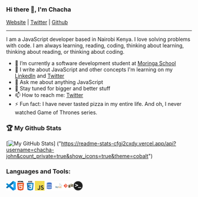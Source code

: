 ### Hi there 👋, I'm Chacha

[Website](https://chacha-john.github.io/Portfolio-Pro-Max/) |
[Twitter](https://https://www.twitter.com/rikonnect) |
[Github](https://www.github.com/chacha-john)
<!-- <a href="https://www.github.com/chacha-john"><img src="https://cdn.pixabay.com/photo/2022/01/30/13/33/github-6980894__340.png" width="40" /></a>
<a href="https://chacha-john.github.io/Portfolio-Pro-Max/"><img src="https://github.com/chacha-john/Portfolio-Pro/blob/master/i/favicon.png?raw=true" width="40" /></a>
<a href="https://https://www.twitter.com/rikonnect"><img src="https://cdn.pixabay.com/photo/2016/11/18/11/16/social-1834013__340.png" width="40" /></a>
 -->
---

I am a JavaScript developer based in Nairobi Kenya. I love solving problems with code. I am always learning, reading, coding, thinking about learning, thinking about reading, or thinking about coding.

- 🌱 I’m currently a software development student at [Moringa School](https://www.moringaschool.co.ke)
- 📝 I write about JavaScript and other concepts I'm learning on my [LinkedIn](https://www.linkedin.com/in/rikonnect) and [Twitter](https://twitter.com/rikonnect)
- 💬 Ask me about anything JavaScript
- 👯 Stay tuned for bigger and better stuff
- 📫 How to reach me: [Twitter](https://twitter.com/rikonnect)
- ⚡ Fun fact: I have never tasted pizza in my entire life. And oh, I never watched Game of Thrones series.

### :trophy: My Github Stats

[![My GitHub Stats]("https://github-readme-streak-stats.herokuapp.com/?user=chacha-john&")] ("https://readme-stats-cfgj2cxdy.vercel.app/api?username=chacha-john&count_private=true&show_icons=true&theme=cobalt")

### Languages and Tools:

<img align="left" alt="Visual Studio Code" width="26px" src="https://raw.githubusercontent.com/github/explore/80688e429a7d4ef2fca1e82350fe8e3517d3494d/topics/visual-studio-code/visual-studio-code.png" />
<img align="left" alt="HTML5" width="26px" src="https://raw.githubusercontent.com/github/explore/80688e429a7d4ef2fca1e82350fe8e3517d3494d/topics/html/html.png" />
<img align="left" alt="CSS3" width="26px" src="https://raw.githubusercontent.com/github/explore/80688e429a7d4ef2fca1e82350fe8e3517d3494d/topics/css/css.png" />
<img align="left" alt="JavaScript" width="26px" src="https://raw.githubusercontent.com/github/explore/80688e429a7d4ef2fca1e82350fe8e3517d3494d/topics/javascript/javascript.png" />
<img align="left" alt="SQL" width="26px" src="https://raw.githubusercontent.com/github/explore/80688e429a7d4ef2fca1e82350fe8e3517d3494d/topics/sql/sql.png" />
<img align="left" alt="MySQL" width="26px" src="https://raw.githubusercontent.com/github/explore/80688e429a7d4ef2fca1e82350fe8e3517d3494d/topics/mysql/mysql.png" />
<img align="left" alt="Git" width="26px" src="https://raw.githubusercontent.com/github/explore/80688e429a7d4ef2fca1e82350fe8e3517d3494d/topics/git/git.png" />
<img align="left" alt="Terminal" width="26px" src="https://raw.githubusercontent.com/github/explore/80688e429a7d4ef2fca1e82350fe8e3517d3494d/topics/terminal/terminal.png" />
